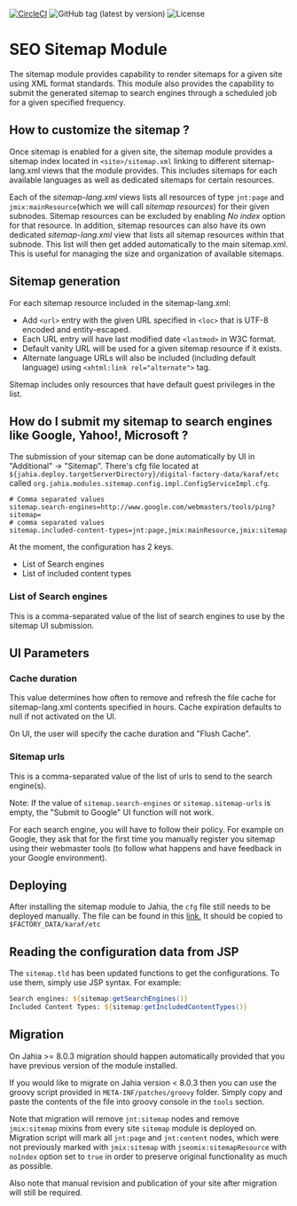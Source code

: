 [![CircleCI](https://circleci.com/gh/Jahia/sitemap/tree/master.svg?style=svg)](https://circleci.com/gh/Jahia/sitemap/tree/master)
![GitHub tag (latest by version)](https://img.shields.io/github/v/tag/Jahia/sitemap?sort=semver)
![License](https://img.shields.io/github/license/jahia/sitemap)

SEO Sitemap Module
=========================

The sitemap module provides capability to render sitemaps for a given site using XML format standards. This module also provides the capability to submit the generated sitemap to search engines through a scheduled job for a given specified frequency.

How to customize the sitemap ?
------------------------------

Once sitemap is enabled for a given site, the sitemap module provides a sitemap index located in `<site>/sitemap.xml` linking to 
different sitemap-lang.xml views that the module provides. This includes sitemaps for each available languages as well as dedicated 
sitemaps for certain resources.

Each of the _sitemap-lang.xml_ views lists all resources of type `jnt:page` and `jmix:mainResource`(which we will call _sitemap resources_) 
for their given subnodes. Sitemap resources can be excluded by enabling _No index_ option for that resource. In addition, sitemap 
resources can also have its own dedicated _sitemap-lang.xml_ view that lists all sitemap resources within that subnode. This list will then 
get added automatically to the main sitemap.xml. This is useful for managing the size and organization of available sitemaps.

Sitemap generation
------------------------------

For each sitemap resource included in the sitemap-lang.xml:

* Add `<url>` entry with the given URL specified in `<loc>` that is UTF-8 encoded and entity-escaped.
* Each URL entry will have last modified date `<lastmod>` in W3C format.
* Default vanity URL will be used for a given sitemap resource if it exists.
* Alternate language URLs will also be included (including default language) using `<xhtml:link rel="alternate">` tag.

Sitemap includes only resources that have default guest privileges in the list.

How do I submit my sitemap to search engines like Google, Yahoo!, Microsoft ?
-----------------------------------------------------------------------------

The submission of your sitemap can be done automatically by UI in "Additional" -> "Sitemap". There's cfg file 
located at `${jahia.deploy.targetServerDirectory}/digital-factory-data/karaf/etc` called `org.jahia.modules.sitemap.config.impl.ConfigServiceImpl.cfg`.

    # Comma separated values
    sitemap.search-engines=http://www.google.com/webmasters/tools/ping?sitemap=
    # comma separated values
    sitemap.included-content-types=jnt:page,jmix:mainResource,jmix:sitemap

At the moment, the configuration has 2 keys.
* List of Search engines
* List of included content types

### List of Search engines
This is a comma-separated value of the list of search engines to use by the sitemap UI submission.

## UI Parameters

### Cache duration
This value determines how often to remove and refresh the file cache for sitemap-lang.xml contents specified in hours. Cache expiration
defaults to null if not activated on the UI. 

On UI, the user will specify the cache duration and "Flush Cache".

### Sitemap urls
This is a comma-separated value of the list of urls to send to the search engine(s).

Note: If the value of `sitemap.search-engines` or `sitemap.sitemap-urls` is empty, the "Submit to Google" UI function will not work.

For each search engine, you will have to follow their policy. For example on Google, they ask that for the first time 
you manually register you sitemap using their webmaster tools (to follow what happens and have feedback in your 
Google environment).

Deploying
-----------------------------------------------------------------------------
After installing the sitemap module to Jahia, the `cfg` file still needs to be deployed manually. The file can be found in this
[link.](https://github.com/Jahia/sitemap/blob/master/src/main/resources/META-INF/configuration/org.jahia.modules.sitemap.config.impl.ConfigServiceImpl.cfg)
It should be copied to `$FACTORY_DATA/karaf/etc`

Reading the configuration data from JSP
----
The `sitemap.tld` has been updated functions to get the configurations. To use them, simply use JSP syntax. For example:
```jsp
Search engines: ${sitemap:getSearchEngines()}
Included Content Types: ${sitemap:getIncludedContentTypes()}
```
## Migration

On Jahia >= 8.0.3 migration should happen automatically provided that you have previous version of the module installed.

If you would like to migrate on Jahia version < 8.0.3 then you can use the groovy script provided in `META-INF/patches/groovy` folder. 
Simply copy and paste the contents of the file into groovy console in the `tools` section. 

Note that migration will remove `jnt:sitemap` nodes and remove `jmix:sitemap` mixins from every site `sitemap` module is deployed on. Migration script will mark all 
`jnt:page` and `jnt:content` nodes, which were not previously marked with `jmix:sitemap` with `jseomix:sitemapResource` with `noIndex` option set to `true` in 
order to preserve original functionality as much as possible. 

Also note that manual revision and publication of your site after migration will still be required. 
